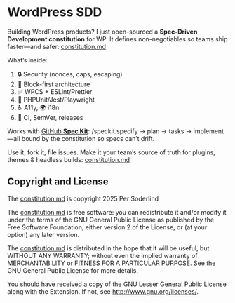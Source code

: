 # WordPress SDD

Building WordPress products? I just open-sourced a **Spec-Driven Development constitution** for WP. It defines non-negotiables so teams ship faster—and safer: [constitution.md](https://github.com/soderlind/wordpress-sdd/blob/main/constitution.md)

What’s inside:
1. 🔒 Security (nonces, caps, escaping)
2. 🧱 Block-first architecture
3. ✅ WPCS + ESLint/Prettier
4. 🧪 PHPUnit/Jest/Playwright
5. ♿️ A11y, 🌍 i18n
6. 🚀 CI, SemVer, releases

Works with [GitHub **Spec Kit**](https://github.com/github/spec-kit): /speckit.specify → plan → tasks → implement—all bound by the constitution so specs can’t drift.

Use it, fork it, file issues. Make it your team’s source of truth for plugins, themes & headless builds: [constitution.md](https://github.com/soderlind/wordpress-sdd/blob/main/constitution.md)

## Copyright and License

The [constitution.md](https://github.com/soderlind/wordpress-sdd/blob/main/constitution.md) is copyright 2025 Per Soderlind

The [constitution.md](https://github.com/soderlind/wordpress-sdd/blob/main/constitution.md) is free software: you can redistribute it and/or modify it under the terms of the GNU General Public License as published by the Free Software Foundation, either version 2 of the License, or (at your option) any later version.

The [constitution.md](https://github.com/soderlind/wordpress-sdd/blob/main/constitution.md) is distributed in the hope that it will be useful, but WITHOUT ANY WARRANTY; without even the implied warranty of MERCHANTABILITY or FITNESS FOR A PARTICULAR PURPOSE. See the GNU General Public License for more details.

You should have received a copy of the GNU Lesser General Public License along with the Extension. If not, see http://www.gnu.org/licenses/.
